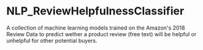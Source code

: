 # NLP_ReviewHelpfulnessClassifier
A collection of machine learning models trained on the Amazon's 2018 Review Data to predict wether a product review (free text) will be helpful or unhelpful for other potential buyers.
